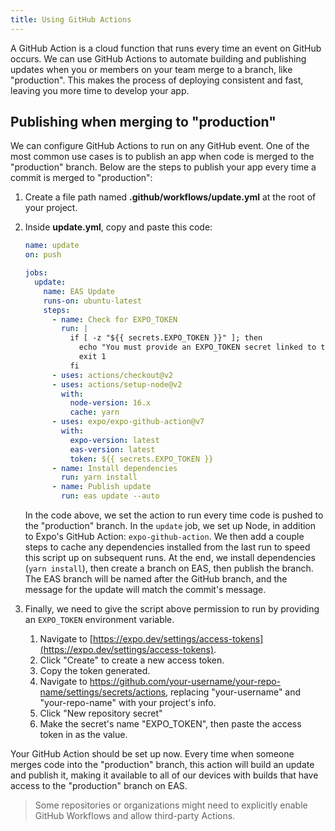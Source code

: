 ```yaml
---
title: Using GitHub Actions
---
```


A GitHub Action is a cloud function that runs every time an event on GitHub occurs. We can use GitHub Actions to automate building and publishing updates when you or members on your team merge to a branch, like "production". This makes the process of deploying consistent and fast, leaving you more time to develop your app.

## Publishing when merging to "production"

We can configure GitHub Actions to run on any GitHub event. One of the most common use cases is to publish an app when code is merged to the "production" branch. Below are the steps to publish your app every time a commit is merged to "production":

1. Create a file path named **.github/workflows/update.yml** at the root of your project.
2. Inside **update.yml**, copy and paste this code:

   ```yaml
   name: update
   on: push

   jobs:
     update:
       name: EAS Update
       runs-on: ubuntu-latest
       steps:
         - name: Check for EXPO_TOKEN
           run: |
             if [ -z "${{ secrets.EXPO_TOKEN }}" ]; then
               echo "You must provide an EXPO_TOKEN secret linked to this project's Expo account in this repo's secrets. Learn more: https://docs.expo.dev/eas-update/github-actions"
               exit 1
             fi
         - uses: actions/checkout@v2
         - uses: actions/setup-node@v2
           with:
             node-version: 16.x
             cache: yarn
         - uses: expo/expo-github-action@v7
           with:
             expo-version: latest
             eas-version: latest
             token: ${{ secrets.EXPO_TOKEN }}
         - name: Install dependencies
           run: yarn install
         - name: Publish update
           run: eas update --auto
   ```

   In the code above, we set the action to run every time code is pushed to the "production" branch. In the `update` job, we set up Node, in addition to Expo's GitHub Action: `expo-github-action`. We then add a couple steps to cache any dependencies installed from the last run to speed this script up on subsequent runs. At the end, we install dependencies (`yarn install`), then create a branch on EAS, then publish the branch. The EAS branch will be named after the GitHub branch, and the message for the update will match the commit's message.

3. Finally, we need to give the script above permission to run by providing an `EXPO_TOKEN` environment variable.
   1. Navigate to [https://expo.dev/settings/access-tokens](https://expo.dev/settings/access-tokens).
   2. Click "Create" to create a new access token.
   3. Copy the token generated.
   4. Navigate to https://github.com/your-username/your-repo-name/settings/secrets/actions, replacing "your-username" and "your-repo-name" with your project's info.
   5. Click "New repository secret"
   6. Make the secret's name "EXPO_TOKEN", then paste the access token in as the value.

Your GitHub Action should be set up now. Every time when someone merges code into the "production" branch, this action will build an update and publish it, making it available to all of our devices with builds that have access to the "production" branch on EAS.

> Some repositories or organizations might need to explicitly enable GitHub Workflows and allow third-party Actions.
